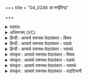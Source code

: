 +++
title = "04_0246 आ मन्द्रैरिन्द्र"

+++
<details><summary>पदपाठः</summary>

आ꣢। म꣣न्द्रैः꣢। इ꣣न्द्र। ह꣡रि꣢꣯भिः। या꣣हि꣢। म꣣यू꣡र꣢रोमभिः। म꣣यू꣡र꣢। रो꣣मभिः। मा꣢। त्वा꣣। के꣢। चित्। नि꣢। ये꣣मुः। इ꣢त्। न। पा꣣शि꣡नः꣢। अ꣡ति꣢꣯। ध꣡न्व꣢꣯। इ꣣व। ता꣢न्। इ꣣हि। २४६।
</details>

<details><summary>अधिमन्त्रम् (VC)</summary>

- इन्द्रः
- विश्वामित्रो गाथिनः
- बृहती
- मध्यमः
- ऐन्द्रं काण्डम्
</details>

<details><summary>हिन्दी : आचार्य रामनाथ वेदालंकार - विषयः</summary>

अगले मन्त्र में यह वर्णन है कि इन्द्र निर्बाध हमारे समीप आ जाए।
</details>

<details><summary>हिन्दी : आचार्य रामनाथ वेदालंकार - पदार्थः</summary>

पदार्थान्वयभाषाः -  प्रथम—अध्यात्म के पक्ष में। हे (इन्द्र) परमैश्वर्यवन् परमात्मन् ! आप (मन्द्रैः) आनन्ददायक (मयूररोमभिः) मोरपंखों के समान मृदु (हरिभिः) प्राणों के द्वारा (आयाहि) आइये, अर्थात् हमारे हृदय में प्रकट होइये। (त्वा) प्रकट होते हुए आपको (केचित्) कोई भी योगमार्ग में बाधक व्याधि, स्त्यान, संशय, प्रमाद, आलस्य, अविरति, भ्रान्तिदर्शन, अलब्धभूमिकत्व, अनवस्थितत्व रूप विघ्न (मा नियेमुः) न रोक सकें, (न) जैसे (पाशिनः) जाल हाथ में लिये व्याध (इत्) गतिमान् अर्थात् भूमि पर चलते हुए अथवा आकाश में उड़ते हुए पशु-पक्षी आदि को जाल द्वारा रोक लेते हैं। (तान्) उन प्रतिबन्धकों को (धन्व इव) अन्तरिक्ष के समान (अति इहि) पार करके प्रकट हो जाइए, अर्थात् जैसे विमानों से अन्तरिक्ष को पार करके कोई आता है, वैसे ही उन बाधकों को पार करके आप हमारे हृदय में प्रकट होइए। अथवा (धन्व इव) धनुष धारी के समान आप उन बाधक शत्रुओं को पराजित करके प्रकट हो जाइए ॥ द्वितीय—राजा के पक्ष में। हे (इन्द्र) शत्रुविदारक वीर राजन् ! आप (मन्द्रैः) स्तुतियोग्य अथवा गम्भीर स्वरवाले, (मयूररोमभिः) मोरों के रोमों के समान मृदु केसरोंवाले (हरिभिः) रथ में जोते हुए उत्कृष्ट जाति के घोड़ों द्वारा (आयाहि) संकट-काल में प्रजा की रक्षा के लिए आइए ! (न) जैसे (इत्) भूमि पर चलते या आकाश में उड़ते हुए पशु-पक्षी आदि को (पाशिनः) पाशधारी व्याध बाँध लेते हैं, वैसे (त्वा) आपको (केचित्) कोई भी शत्रुजन (मा नियेमुः) बाँध न सकें, (धन्व इव) धनुष के समान आप (तान्) उन शत्रुओं को (अति इहि) अतिक्रान्त अर्थात् पराजित कर दीजिए ॥४॥ इस मन्त्र में श्लेषा तथा उपमालङ्कार है। रेफ, मकार और नकार की अनेक बार आवृत्ति में वृत्त्यनुप्रास है। न्द्रै, न्द्र न्नि, न्न में छेकानुप्रास है ॥४॥
</details>

<details><summary>हिन्दी : आचार्य रामनाथ वेदालंकार - भावार्थः</summary>

भावार्थभाषाः -  प्राणों का स्वरूप मोर के रोमों के समान मृदु होता है, इसीलिए प्राणविद्या मधुविद्या के नाम से प्रसिद्ध है। प्राणायाम द्वारा हम परमात्मा को अपने हृदय के अन्दर प्रकट कर सकते हैं। प्रकट किया गया वह हमारी योगसाधना में आनेवाले विघ्नों को दूर कर देता है। इसीप्रकार प्रजाजनों से पुकार गया राजा सब शत्रुओं को पराजित करके राष्ट को उन्नत करता है ॥४॥
</details>

<details><summary>संस्कृत : आचार्य रामनाथ वेदालंकार - विषयः</summary>

अथेन्द्रो निर्बाधमस्माकं समीपे समागच्छत्वित्याह।
</details>

<details><summary>संस्कृत : आचार्य रामनाथ वेदालंकार - पदार्थः</summary>

पदार्थान्वयभाषाः -  प्रथमः—अध्यात्मपरः। हे (इन्द्र) परमैश्वर्यवन् परमात्मन् ! त्वम् (मन्द्रैः) आनन्ददायकैः। मदि स्तुतिमोदमदस्वप्नकान्तिगतिषु इति धातोः ‘स्फायितञ्चि०’ उ० २।१३ इति रक्प्रत्ययः। (मयूर-रोमभिः) मयूराणां बर्हिणां बर्हाणीव रोमाणि येषां तैः मयूरबर्हवन्मृदुभिरित्यर्थः (हरिभिः) प्राणैः। प्राणो वै हरिः स हि हरति। कौ० ब्रा० १७।१। (आ याहि) अस्मद्धृदयसदनम् आगच्छ। (त्वा) आगच्छन्तं त्वाम् (केचित्) केऽपि योगमार्गबाधका व्याधिस्त्यानसंशयप्रमादालस्याविरतिभ्रान्तिदर्शनालब्ध-भूमिकत्वानवस्थित-त्वरूपा अन्तरायाः (मा नियेमुः) न नियच्छन्तु, निवारयितुं न शक्नुयुः। नि पूर्वाद् यम उपरमे धातोर्लोडर्थे लिट्। (न) यथा (पाशिनः) पाशपाणयो व्याधाः (इत्२) गतिमत्, भूमौ गच्छत् गगने उड्डयमानं वा पशुपक्ष्यादिकं नियच्छन्ति। एति गच्छतीति इत्। इण् गतौ धातोः क्विपि नपुंसि द्वितीयैकवचने रूपम्। त्वम् तान् प्रतिबन्धकान् (धन्व३ इव) अन्तरिक्षमिव। धन्व इत्यन्तरिक्षनाम। निघं० १।३। धन्व अन्तरिक्षं, धन्वन्त्यस्मादापः। निरु० ५।५। (अति इहि) अतिक्रम्य आगच्छ। यथा विमानैरन्तरिक्षमतिक्रम्य कश्चिदागच्छति तथैव तान् बाधकानतिक्रम्य त्वमस्मद्धृदयमागच्छेति भावः। यद्वा (धन्व इव) धनुरिव, लक्षणया धनुर्धर इव, तान् बाधकान् अतिक्रम्य आगच्छ। अथ द्वितीयः—राजपरः। हे (इन्द्र) शत्रुविदारक वीर राजन् ! त्वम् (मन्द्रैः४) स्तुत्यैः मन्द्रस्वरैर्वा (मयूररोमभिः) मयूररोमवन्मूदूनि रोमाणि केसराः येषां तैः (हरिभिः) प्रशस्तैः अश्वैः रथे नियुक्तैः (आ याहि) संकटकाले प्रजारक्षणार्थम् आगच्छ। (न) यथा (इत्) गच्छत् उड्डयमानं वा पशुपक्ष्यादिकम् (पाशिनः) पाशहस्ता व्याधा नियच्छन्ति तथा (त्वा) त्वाम् (केचित्) केऽपि शत्रवः (मा नियेमुः) न निवारयितुं शक्नुयुः। (धन्व इव) धनुरिव त्वम् (तान्) शत्रून् (अति इहि) अतिक्रमस्व ॥४॥५ अत्रोपमालङ्कारः श्लेषश्च। रेफस्य मकारनकारयोश्चासकृदावृत्तौ वृत्त्यनुप्रासः। ‘न्द्रै, न्द्र’ ‘न्नि, न्न’ इति छेकानुप्रासः ॥४॥
</details>

<details><summary>संस्कृत : आचार्य रामनाथ वेदालंकार - भावार्थः</summary>

भावार्थभाषाः -  प्राणानां स्वरूपं मयूररोमवन्मृदु वर्त्तते। अत एव प्राणविद्या मधुविद्येति नाम्ना प्रसिद्धा। प्राणायामद्वारा वयं परमात्मानं स्वहृदयाभ्यन्तरे प्रकटयितुं शक्नुमः। प्रकटीकृतः सोऽस्माकं योगसाधनायां समागच्छतो विघ्नान् निरस्यति। तथैव प्रजाजनैराहूतो राजा सर्वान् शत्रून् पराजित्य राष्ट्रमुन्नयति ॥४॥
</details>

<details><summary>संस्कृत : आचार्य रामनाथ वेदालंकार - पादटिप्पनी</summary>

टिप्पणी:   १. ऋ० ३।४५।१, य० २०।५३, अथ० ७।११७।१। सर्वत्र ‘नियेमुरिन्न’ इत्यत्र ‘नियमन् विं न’ इति पाठः। साम० १७१८। २. इदिति पादपूरणः—इति वि०। इत् एव—इति भ०। अस्माभिस्तु ऋचि यजुषि च ‘इत्’ इत्यस्य स्थाने ‘विं न’ इति पाठाद् ‘इत्’ इति नामपदं स्वीकृतम्। स्वरे न कश्चिद् विरोधः। ३. धन्व धन्वना अन्तरिक्षेण। अथवा धन्वना धनुषा। अस्त्रैर्विजित्य तान् इह आगच्छ—इति वि०। धन्वेव मरुदेशमिव पिपासितः—इति भ०। यथा पान्थाः धन्व मरुदेशं शीघ्रमतिगच्छन्ति तद्वद् गमनप्रतिबन्धकारिणस्तानतीत्य शीघ्रम् एहि आगच्छ—इति सा०। ४. मन्द्रैः मदनशीलैः—स्तुत्यैर्या—इति भ०। मन्द्रस्वरैः गम्भीरस्वरैः—इति वि०। ५. दयानन्दर्षिणा ऋग्भाष्ये यजुर्भाष्ये च मन्त्रोऽयं राजपक्षे व्याख्यातः।
</details>